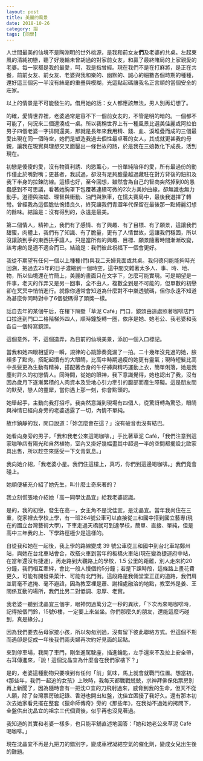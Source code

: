 ```yaml
---
layout: post
title: 美麗的風景
date: 2018-10-26
category: 謅
tags: [同學]
---
```


人世間最美的仙境不是陶淵明的世外桃源，是我和前女友**們**及老婆的共桌。左起東風的清純初戀，聽了好幾輪未曾胡過的對家前女友，和贏了最終賭局的上家親愛的老婆。每一家都是我的最愛，呵，我是指曾經。現在我們不是在打麻將，是正在共餐，前前女友、前女友、老婆與我和樂的、幽默的、誠心的細數各個時期的種種，還好這三個另一半沒有絲毫的重疊與模糊，光這點起碼讓我名正言順的當個安全的莊家。

以上的情景是不可能發生的。借用她的話：女人都應該無法，男人別再幻想了。

的確，愛情世界裡，老婆通常是容不下一個前女友的，不管是明的暗的。一個都不可能了，何況來二個還湊成一桌。所以我稱世界上有一種風景比選美佳麗或阿拉伯男子四個老婆一字排開還美，那就是長年來我用精、錢、血、淚堆疊而成的三個最愛出現在同一個時空，她們是塑造我過去個性最卓著的女人，其成就更甚我的母親，讓我在現實與理想交叉面鑿出一條世故的路，於是我在三娘教化下成長，活到現在。

初戀是傻傻的愛，沒有物質利誘、肉慾薰心，一份單純陪伴的愛，所有最過份的動作僅止於嘴對嘴；更甚者，我試過，卻沒有足夠膽量越過藏駐在對方背後的鈕扣及我下半身的拉鍊防線。這樣也好，至今回想，雖然會為自己的智商突然掉到0的愚蠢感到不可思議，看著她胸罩下包覆著連續可微的2次方美妙曲線，卻無識也無力動手。道德與盜娼、理智與衝動、油門與煞車，在懦夫賽局中，最後我選擇了轉彎。曾經我為這個膽怯惋惜良久，終究讓我們青澀年代保留在最後那一點綺麗幻想的餘味。結論是：沒有得到的，永遠是最美。

第二個情人，精神上，我們有了感情、有了興趣、有了目標、有了願景，這讓我們甜蜜，肉體上，我們有了知識、有了膽量，更有了人情世故，這讓我們穩固，所以沒讓該到手的東西拱手讓人。只是當所有的興趣、目標、願景隨著時間漸漸改變，該考慮的是適不適合而已。結論是：我們彼此祝福下一個會更好。

我從不期望有任何一個以上種種(們)與我二夫婦見面或共桌。我何德何能能夠時光回溯，把過去25年的日子濃縮到一個時空，這中間交雜著太多人、事、時、地、物，所以仙境還在竹簡上，美麗的畫面只在文字下，怎麼可能實現。可是期望是一件事，老天的作弄又是另一回事，全不由人，複數全到是不可能的，但單數的初戀卻在冥冥中悄悄進行。就像你通常會知道為什麼對不中樂透號碼，但你永遠不知道為甚麼你同時對中了6個號碼得了頭獎一樣。

話自去年的某個午后，在樓下隔壁「草泥 Café」門口，鏡頭由遠處照著咖啡店門口拉進到門口二格階梯外四人，順時鐘旋轉一圈，依序是她、她老公、我老婆和我各自一個特寫鏡頭。

這個意外，不，這個造弄，為日前的仙境美景，添加一個入口標記。

當我和她四眼相望的一瞬，規律的心跳節奏竟漏了一拍。二十幾年沒見過的她，臉頰多了點肉，搭配起慣有的大眼睛，比高中時期過瘦的她更有靈氣；現時短髮比高中長髮更為生動有精神，搭配著合身的牛仔褲與精巧運動上衣，簡單俐落，她是我塵封許久的初戀情人。同時間，從她的眼神，我下意識覺得，她也認出了我，沒有因為歲月下逐漸累積的人肉資本及受地心引力牽引的腹部而產生障礙。這是朋友間的默契，戀人的靈犀，當你遇上那一刻，你會點頭的。

她舉起手，主動向我打招呼。我突然意識到現場有四個人，從驚訝轉為驚恐，眼睛與神情已經向身旁的老婆透露了一切，內情不單純。

故作鎮靜的我，開口說道：「妳怎麼會在這？」沒有破音也沒有結巴。

她看向身旁的男子，「我和我老公來這喝咖啡，」手比著草泥 Café，「我們注意到這家咖啡店有陽光和自然植物，室內又掛好幾幅畫其中超過一半的空間都擺設北歐家具出售，所以趁空來感受一下文青氣息。」

我向她介紹，「我老婆小星。我們住這樓上，真巧，你們到這邊喝咖啡。」我們竟會碰上。

她順便補充介紹了她先生，叫什麼士奇來著的？

我立刻慌張地介紹她「高一同學沈晶宜」給我老婆認識。

是的，我的初戀，發生在高一，女主角不是沈佳宜，是沈晶宜。當年我尚住在三重，從家裡去學校上學，有一班264號公車可以直接從三和國中搭到國立藝專(現在的國立台灣藝術大學)，下車走過天橋就可到達學校，簡單、直接、單純，但是高中三年我的上、下學路徑極少是這樣的。

自從我和她在一起後，我上學的路線變成 39 號公車從三和國中到台北車站鄭州站，與她在台北車站會合，改搭火車到當年的板橋火車站(現在變為捷運府中站，在當年還沒有捷運)，再走路到大觀路上的學校，1.5 公里的距離，別人走來約20分鐘，我們相互牽絆，會比一般人慢個約5分鐘；若是下課時段，這條路上畫花費更久，可能有開發果菜汁、可能有北門街。這段路是我倆堂堂正正的道路，我們肩並肩毫不遮掩、毫不避諱，因為教室裡是蕭、謝相處融洽的地點，教室外是姜、王關係互動的場所，我們比另二對低調、忠厚、老實。

我老婆一聽到沈晶宜三個字，眼神閃過萬分之一秒的異狀，「下次再來喝咖啡時，記得按個門鈴，15號6樓，一定要上來坐坐。你們那麼久的朋友，還能這麼巧碰到，真是緣分。」

因為我們要去岳母家接小孩，所以匆匆別過，沒有留下彼此聯絡方式。但這個不期而遇卻是促成一年後我們兩夫婦再次約好見面的起點。

來到停車場，我開了車門，剛坐進駕駛座，插進鑰匙，左手還來不及拉上安全帶，右耳傳進來，「說！這個沈晶宜為什麼會在我們家樓下？」

是的，老婆這種動物只要嗅到有任何「前」氣味，馬上就會就戰鬥位置。想當初，《那些年，我們一起追的女孩》上映時，我每天都戰戰兢兢，求神拜佛保佑票房別再上新聞了，因為隨時會有一把沈○宜的刀飛射過來，威脅到我的生命，但天不從人願，除了台灣票房破記錄、香港也開出紅盤，沈佳宜困擾了我好久。還有那本初次去她家看見擺在整套《獵命師傳奇》旁的《那些年》，在我拗不過她的拷問下，全盤供出沈晶宜的祖宗三代個資後，似乎再也沒見著過。

我知道的其實和老婆一樣多，也只能平舖直述地回答：「她和她老公來草泥 Café 喝咖啡。」

現在沈晶宜不再是九把刀的錯別字，變成車裡凝結空氣的催化劑，變成女兒出生後的難題。
